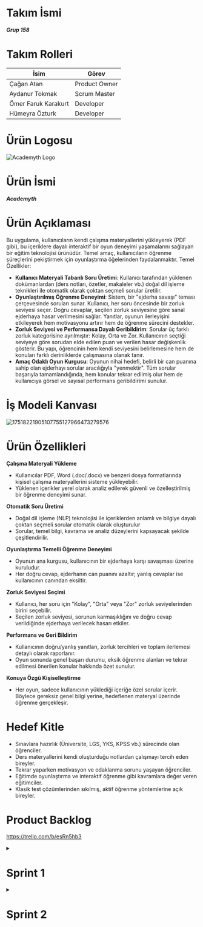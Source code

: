 # Takım İsmi
***Grup 158***

# Takım Rolleri

| <div align="center">İsim</div>   | <div align="center">Görev</div>
|  :---------- | :---------- |
|  Çağan Atan     | Product Owner     | 
|  Aydanur Tokmak     | Scrum Master     | 
|  Ömer Faruk Karakurt      | Developer    
|  Hümeyra Özturk      | Developer     |


# Ürün Logosu

![Academyth Logo](https://github.com/user-attachments/assets/3b98eee7-7001-4d8e-ac23-56b974da4ad4)


# Ürün İsmi
***Academyth***

# Ürün Açıklaması
Bu uygulama, kullanıcıların kendi çalışma materyallerini yükleyerek (PDF gibi), bu içeriklere dayalı interaktif bir oyun deneyimi yaşamalarını sağlayan bir eğitim teknolojisi ürünüdür. Temel amaç, kullanıcıların öğrenme süreçlerini pekiştirmek için oyunlaştırma öğelerinden faydalanmaktır.
Temel Özellikler:
- **Kullanıcı Materyali Tabanlı Soru Üretimi**: Kullanıcı tarafından yüklenen dokümanlardan (ders notları, özetler, makaleler vb.) doğal dil işleme teknikleri ile otomatik olarak çoktan seçmeli sorular üretilir.
- **Oyunlaştırılmış Öğrenme Deneyimi**: Sistem, bir "ejderha savaşı" teması çerçevesinde soruları sunar. Kullanıcı, her soru öncesinde bir zorluk seviyesi seçer. Doğru cevaplar, seçilen zorluk seviyesine göre sanal ejderhaya hasar verilmesini sağlar. Yanıtlar, oyunun ilerleyişini etkileyerek hem motivasyonu artırır hem de öğrenme sürecini destekler.
- **Zorluk Seviyesi ve Performansa Dayalı Geribildirim**: Sorular üç farklı zorluk kategorisine ayrılmıştır: Kolay, Orta ve Zor. Kullanıcının seçtiği seviyeye göre sorudan elde edilen puan ve verilen hasar değişkenlik gösterir. Bu yapı, öğrencinin hem kendi seviyesini belirlemesine hem de konuları farklı derinliklerde çalışmasına olanak tanır.
- **Amaç Odaklı Oyun Kurgusu**: Oyunun nihai hedefi, belirli bir can puanına sahip olan ejderhayı sorular aracılığıyla "yenmektir". Tüm sorular başarıyla tamamlandığında, hem konular tekrar edilmiş olur hem de kullanıcıya görsel ve sayısal performans geribildirimi sunulur.

# İş Modeli Kanvası

![17518221905107755127966473279576](https://github.com/user-attachments/assets/bcf8af0b-6833-4ac5-87d5-111509113b0e)


# Ürün Özellikleri
**Çalışma Materyali Yükleme**
- Kullanıcılar PDF, Word (.doc/.docx) ve benzeri dosya formatlarında kişisel çalışma materyallerini sisteme yükleyebilir.
- Yüklenen içerikler yerel olarak analiz edilerek güvenli ve özelleştirilmiş bir öğrenme deneyimi sunar.

**Otomatik Soru Üretimi**
- Doğal dil işleme (NLP) teknolojisi ile içeriklerden anlamlı ve bilgiye dayalı çoktan seçmeli sorular otomatik olarak oluşturulur
- Sorular, temel bilgi, kavrama ve analiz düzeylerini kapsayacak şekilde çeşitlendirilir.

**Oyunlaştırma Temelli Öğrenme Deneyimi**
- Oyunun ana kurgusu, kullanıcının bir ejderhaya karşı savaşması üzerine kuruludur.
- Her doğru cevap, ejderhanın can puanını azaltır; yanlış cevaplar ise kullanıcının canından eksiltir.

**Zorluk Seviyesi Seçimi**
- Kullanıcı, her soru için "Kolay", "Orta" veya "Zor" zorluk seviyelerinden birini seçebilir.
- Seçilen zorluk seviyesi, sorunun karmaşıklığını ve doğru cevap verildiğinde ejderhaya verilecek hasarı etkiler.

**Performans ve Geri Bildirim**
- Kullanıcının doğru/yanlış yanıtları, zorluk tercihleri ve toplam ilerlemesi detaylı olarak raporlanır.
- Oyun sonunda genel başarı durumu, eksik öğrenme alanları ve tekrar edilmesi önerilen konular hakkında özet sunulur.

**Konuya Özgü Kişiselleştirme**
- Her oyun, sadece kullanıcının yüklediği içeriğe özel sorular içerir. Böylece gereksiz genel bilgi yerine, hedeflenen materyal üzerinde öğrenme gerçekleşir.

# Hedef Kitle
- Sınavlara hazırlık (Üniversite, LGS, YKS, KPSS vb.) sürecinde olan öğrenciler.
- Ders materyallerini kendi oluşturduğu notlardan çalışmayı tercih eden bireyler.
- Tekrar yaparken motivasyon ve odaklanma sorunu yaşayan öğrenciler.
- Eğitimde oyunlaştırma ve interaktif öğrenme gibi kavramlara değer veren eğitimciler.
- Klasik test çözümlerinden sıkılmış, aktif öğrenme yöntemlerine açık bireyler.

# Product Backlog 

https://trello.com/b/esRn5hb3


<details>
  <summary><h1>Sprint 1</h1></summary>

  <!-- Küçük açılır başlıklar -->


  

  <details>
    <summary><h3>Project Management</h3></summary>


![17518220164573581179225583921565](https://github.com/user-attachments/assets/a6fc5e32-1326-480f-af6f-377743ac81fa)




  </details>






  <details>
    <summary><h3>Burndown Chart</h3></summary>

![1751822264115911362930429725641](https://github.com/user-attachments/assets/5484714b-67f5-423d-9656-7c6b466e3ce7)


  </details>


  <details>
    <summary><h3>UI Draft</h3></summary>
    
![1751822264115911362930429725641](https://github.com/user-attachments/assets/52773e40-b9b2-426b-abfc-cd50e101e5b3)

  </details>

<details>
    <summary><h3>Toplantılar</h3></summary>

![17518294784111599973741563906015](https://github.com/user-attachments/assets/852f544e-0148-4328-ac92-76c9f22418ac)


![17518295662371373598295775331415](https://github.com/user-attachments/assets/8f00f2eb-ac9e-44bf-8b62-ea29f35c98b1)


</details>



  
### Tarih Aralığı
***20 Haziran*** - ***6 Temmuz***



**Sprint Notları**

* UI tasarımlarında **sade ve işlevsel bir arayüz** kullanılmasına karar verildi.
* Proje yönetim aracı olarak **Trello** kullanılmasına karar verildi.
* Daily scrum toplantılarının Google Meet üzerinden yapılmasına karar verildi.
* Giriş sistemi için **detaylı çalışmalar henüz başlamadı, ancak güvenli bir kimlik doğrulama yöntemi (örneğin e-posta/şifre veya sosyal medya entegrasyonu)** kullanılması planlanmaktadır.
* Uygulamanın asıl temasının **oyunlaştırılmış öğrenme deneyimi sunan bir yapı ** olmasına karar verildi.
* Uygulamanın dilinin **Türkçe** yapılmasına karar verildi.

**Sprint İçinde Tamamlanması Beklenen Puan:** 300 Puan

**Puan Tamamlama Mantığı:**
Toplamda 1200 puanlık bir hedef belirlendi. Sprint-1'de 300 puanlık bir hedef belirlenmiş ve tamamlanmıştır. Sprint-2 ve Sprint-3'te projenin **API kod entegrasyonu, backend geliştirme, otomatik soru üretim mekanizmaları ve kullanıcı ilerleme takibi** kısımlarına yoğunlaşılacağı için 450 hedef puanı olmasına karar verildi.

**Sprint Gözden Geçirilmesi (Sprint Review)**

**Katılımcılar:** Çağan Atan (Product Owner), Aydanur Tokmak (Scrum Master), Ömer Faruk Karakurt (Developer), Hümeyra Öztürk (Developer)

**Genel Değerlendirme:**
Sprint 1, belirlenen hedefler doğrultusunda başarılı bir şekilde tamamlanmıştır. Takım, başlangıç aşamasındaki temel yapılandırmaları, ilk kullanıcı ihtiyaç analizlerini ve teknolojik altyapı araştırmalarını etkin bir şekilde yürütmüştür. Trello panosunda görüldüğü üzere, "Done for 1st Sprint" sütunundaki tüm görevler (GitHub Readme'nin araştırılması ve yazılması, Toplantı düzeninin oluşturulması, Frontend teknolojilerinin araştırılması, Backend teknolojilerinin araştırılması) tamamlanmıştır. "To Do" ve "Doing" sütunlarında planlanan bazı görevler ise sonraki sprintlere aktarılmıştır.

**Tamamlanan Ürün Artımları:**

* **Temel Proje Yapılandırması:** GitHub README belgesi oluşturularak projenin genel hatları, amacı ve takımı tanıtılmıştır. Bu, projenin şeffaflığı ve yeni katılımcılar için rehberliği sağlamıştır.
* **Arayüz Taslağı Oluşturulması:** Arayüz için temel ve ana fonksiyonları ele alan bir taslak oluşturulmuştur.
* **Toplantı Düzeni ve İletişim Altyapısı:** Daily Scrum toplantıları için Google Meet kullanımına karar verilerek takım içi iletişimin sürekliliği sağlanmıştır. Trello'nun proje yönetim aracı olarak benimsenmesi, görev takibini ve şeffaflığı artırmıştır.
* **Teknolojik Temel Araştırmaları:** Frontend ve Backend teknolojileri üzerine detaylı araştırmalar yapılmıştır. Bu araştırmalar, uygulamanın teknik mimarisi için sağlam bir temel oluşturacak ve gelecek sprintlerdeki geliştirme kararlarına yön verecektir. Bu sayede, projenin teknik yönelimleri netleşmeye başlamıştır.
* **Kullanıcı Persona Çalışmaları (Kısmen):** Trello'daki "Kullanıcı Personalarının Oluşturulması" görevinin "To Do" kısmında olması, bu alandaki ilk çalışmaların başladığını göstermektedir.
* **Oyun Konsepti ve İsim Belirleme:** Ürün ismi olarak "Academyth" kararlaştırılmış ve ejderha savaşı üzerine oyunlaştırma konsepti netleştirilmiştir.
**Puan Hedefi ve Gerçekleşme:**
Sprint 1 için belirlenen 300 puanlık hedefe ulaşılmıştır. Bu, takımın sprint planlama yeteneğinin ve iş tamamlama kapasitesinin başarılı olduğunu göstermektedir.



**Sprint Retrospektifi**

**Tarih:** 6 Temmuz 2025

* **Etkili Takım İçi İletişim:** Daily Scrum toplantılarının düzenli olarak Google Meet üzerinden yapılması ve Trello'nun etkin kullanımı, takım üyeleri arasındaki iletişimi ve görev şeffaflığını artırdı. Herkesin görev durumundan haberdar olması, olası engellerin erken tespitini sağladı.
* **Net Hedef Belirleme ve Ulaşma:** Sprint başında belirlenen 300 puanlık hedefe eksiksiz bir şekilde ulaşılması, takımın motivasyonunu yükseltti ve sprint planlamasının gerçekçi olduğunu gösterdi.
* **Kapsamlı Araştırma Süreçleri:** Frontend ve Backend teknolojileri ile ilgili yapılan detaylı araştırmalar, projenin teknik yönü için sağlam bir temel oluşturdu ve gelecekteki olası teknik sıkıntıları minimize etme potansiyeli taşıyor.
* **Erken Ürün Kimliği Belirleme:** Ürün adı ("Academyth") ve temel oyunlaştırma konsepti ("ejderha savaşı") üzerinde erken mutabık kalınması, takımın ortak vizyonunu pekiştirdi.
* **Rol Dağılımının Netliği:** Takım rollerinin (Product Owner, Scrum Master, Developer) net bir şekilde belirlenmesi ve herkesin kendi sorumluluk alanında çalışması, verimliliği artırdı.


**Gelecek Sprintler İçin Yapılacaklar:**

* **UI:** Product Owner (Çağan Atan) ve Developer'lar (Ömer Faruk Karakurt, Hümeyra Öztürk) arayüz geliştirmesine başlayacaklar. **Hedef Tarih: Sprint 2 başlangıcı.**
* **Çekirdek Özellik Detaylandırması:** Developer'lar (Ömer Faruk Karakurt, Hümeyra Öztürk), NLP ile otomatik soru üretim sistemi tasarımı ve PDF/Word dosya yükleme yapısının detaylı planlamasına öncelik verecekler. Bu görevler, Sprint 2'nin ilk backlog öğeleri olarak ele alınacak. **Hedef Tarih: Sprint 2 ortası.**
* **Analiz ve Tasarım Tamamlama):** Scrum Master (Aydanur Tokmak), "Kullanıcı personalarının oluşturulması" ve "Uygulama akış diyagramının çizilmesi" görevlerinin tamamlanmasını sağlayacak, gerekirse takım içi workshop'lar organize edecek. **Hedef Tarih: Sprint 2 başlangıcı.**
* **Puanlama ve Task Detayı:** Gelecek sprintlerde, büyük görevlerin daha küçük, daha ölçülebilir alt görevlere ayrılması ve her bir alt göreve daha detaylı puanlama yapılması değerlendirilecek, böylece sprint ilerlemesi daha hassas takip edilebilecektir. 



</details>


</details>


















<details>
  <summary><h1>Sprint 2</h1></summary>

  <!-- Küçük açılır başlıklar -->


  

  <details>
    <summary><h3>Project Management</h3></summary>

![17529389733251610048888020542999](https://github.com/user-attachments/assets/73e84b4c-bdb0-4318-bb33-d51d6775e4db)




  </details>






  <details>
    <summary><h3>Burndown Chart</h3></summary>

<img width="1980" height="1180" alt="17529392808067443320952651881575" src="https://github.com/user-attachments/assets/97219eb7-9dee-4ca9-9d1d-9c8172075501" />


  </details>



 <details>
    <summary><h3>UI</h3></summary>
<li> Arayüz genel olarak tamamlandı . Kalan kısımları Sprint-3'te tamamlanmasına karar verildi .
  
https://drive.google.com/file/d/1VidCxATbh4R5nJMlZNwXsPWUtdy3b4kK/view?usp=drivesdk


  </details>





  

<details>
    <summary><h3>NLP</h3></summary>
  
# NLP File Preprocess 
  https://drive.google.com/file/d/1O6db_c5NujB_UmNlFLq3TRe6ABElreft/view?usp=drivesdk

# NLP Flow Chart


<img width="2067" height="708" alt="17529398183362658871116184602059" src="https://github.com/user-attachments/assets/0cbd5292-9193-418c-8a33-28183efd78d2" />


</details>



<details>
    <summary><h3>Toplantılar</h3></summary>
<li> Bir adet genel toplantı yapıldı, yapılan görev dağılımına göre ilerlendi.

![17529393416281511308492537336131](https://github.com/user-attachments/assets/bd6c8037-5612-4b1c-a74f-b9d064fbce40)

</details>




  
### Tarih Aralığı
***7 Temmuz*** - ***20 Temmuz***


**Sprint Hedefi:** Ürünün temel işlevselliği olan NLP tabanlı otomatik soru üretim sisteminin tasarımını tamamlamak, doküman ön işleme ve anahtar kelime seçimi mekanizmalarını geliştirmek ve kullanıcı arayüzünün genel yapısını tamamlayarak ürünün temel kullanılabilirliğini sağlamak.


**Sprint Notları**

* NLP ile otomatik soru üretim sisteminin tasarımı başarıyla tamamlandı.
* Yüklenen dokümanlar üzerinde ön işleme adımları belirlendi ve uygulandı.
* Ayıklanan cümleler üzerinde anahtar kelime seçimi mekanizması geliştirildi.

* Arayüzün genel olarak tamamlanması yönünde büyük bir ilerleme kaydedildi.

* Sprint 1'den gelen UI geliştirme ve çekirdek özellik detaylandırması üzerine odaklanıldı.

**Sprint İçinde Tamamlanması Beklenen Puan:** 450 Puan

**Puan Tamamlama Mantığı:** Toplamda 1200 puanlık bir genel proje hedefi belirlenmiştir. Sprint-1'de 300 puanlık bir hedef belirlenmiş ve başarıyla tamamlanmıştır. Sprint-2 ve Sprint-3'te projenin API kod entegrasyonu, backend geliştirme, otomatik soru üretim mekanizmaları ve kullanıcı ilerleme takibi kısımlarına yoğunlaşılacağı için Sprint 2 için 450 puanlık bir hedef belirlenmiştirve tamamlanmıştır .



**Sprint Gözden Geçirilmesi (Sprint Review)**

**Katılımcılar:** Çağan Atan (Product Owner), Aydanur Tokmak (Scrum Master), Ömer Faruk Karakurt (Developer), Hümeyra Öztürk (Developer)

**Genel Değerlendirme:** Sprint 2, belirlenen 450 puanlık kapasite hedefi doğrultusunda oldukça başarılı ve kritik bir ilerleme sergilemiştir. Proje, Sprint 1'deki araştırma ve planlama fazından, temel ürün özelliklerinin somut olarak tasarlandığı ve geliştirildiği bir faza evrilmiştir. Trello panosundaki "Done for 2nd Sprint" sütununda tamamlanan görevler, ürünün anahtar işlevselliklerinin oluşmaya başladığını ve kullanıcıya sunulabilir bir arayüzün temellerinin atıldığını net bir şekilde göstermektedir.





**Tamamlanan Ürün Artımları**

* **NLP ile Otomatik Soru Üretim Sistemi Tasarımı:** Academyth'in temelini oluşturan otomatik soru üretim mekanizmasının genel mimarisi ve detaylı tasarımı başarıyla tamamlanmıştır. Bu çıktı, kullanıcıların yüklediği içeriklerden doğru ve anlamlı sorular üretme yeteneği için sağlam bir teknik temel sağlamaktadır.

* **Yüklenen Dokümanlar Üzerinde Ön İşleme Mekanizması:** Kullanıcı tarafından yüklenen materyallerin (PDF, Word) sistem tarafından efektif bir şekilde okunup analiz edilebilmesi için gerekli ön işleme algoritmaları ve modülleri geliştirilmiştir. Bu, veri girdisinin kalitesini ve işlenebilirliğini maksimize etmektedir.

* **Ayıklanan Cümleler Üzerinde Anahtar Kelime Seçim Modülü:** Otomatik soru üretim sürecinin kritik bir adımı olan, işlenmiş metinlerden anlamlı anahtar kelimelerin otomatik olarak seçilmesi yeteneği başarıyla hayata geçirilmiştir. Bu modül, üretilecek soruların içeriğinin belirlenmesinde merkezi rol oynamaktadır.

* **Genel Kullanıcı Arayüzünün Tamamlanması:** Uygulamanın kullanıcılarla doğrudan etkileşim kuracağı ana arayüzün büyük bir kısmı tamamlanmıştır. Bu, ürünün görsel ve işlevsel olarak önemli bir olgunluğa ulaştığını ve kullanıcı deneyimi odaklı bir yaklaşımın benimsendiğini göstermektedir.




**Puan Hedefi ve Gerçekleşme:**
Sprint 1 için belirlenen 300 puanlık hedefe ulaşılmıştır. Bu, takımın sprint planlama yeteneğinin ve iş tamamlama kapasitesinin başarılı olduğunu göstermektedir.



**Sprint Retrospektifi**

**Tarih:** 20 Temmuz 2025

* **Ekibin İlk Sprintteki Başarısı:** Sprint-1'den aldığımız puan bu sprintteki çalışmalarımız  için büyük bir motivasyon oldu .

* **Etkili Takım İçi İletişim:** Sprin-2'nin başlangıcında Google Meet üzerinden yaptığımız toplantı , arada WhatsApp grubu üzerinden günlük bilgilendirme ve Trello'nun etkin kullanımı , takım üyeleri arasındaki iletişimi ve görev şeffaflığını sürdürerek artırmıştır. Bu sayede, herkesin görev durumundan haberdar olması ve olası engellerin erken tespiti sağlanmıştır.

* **Net Hedef Belirleme ve Ulaşma:** Sprint başında belirlenen 450 puanlık hedefe yönelik önemli ilerlemeler kaydedilmesi, takımın motivasyonunu yüksek tutmuş ve artan karmaşıklıktaki işleri tamamlama kapasitesini göstermiştir.

* **Kapsamlı Teknik Gelişimler:** NLP sistemi tasarımı, doküman ön işleme ve anahtar kelime seçimi gibi projenin temelini oluşturan alanlardaki gelişmeler, ürünün teknik derinliğini ve yenilikçi potansiyelini pekiştirmiştir.

* **Arayüz Olgunluğu:** Arayüzün genel olarak tamamlanması, kullanıcı odaklı bir geliştirme sürecinin benimsendiğini ve ürünün kullanılabilir bir prototip seviyesine ulaştığını göstermektedir.

* **Rol Dağılımının Netliği:** Takım rollerinin (Product Owner, Scrum Master, Developer) net bir şekilde tanımlanmış olması ve her üyenin kendi sorumluluk alanında çalışmaya devam etmesi, verimliliğin sürdürülmesine katkı sağlamıştır.



**Gelecek Sprintler İçin Yapılacaklar**

* **Çekirdek Özellik Geliştirmeleri:** Tamamlanan tasarım ve ön işleme adımlarının ardından, NLP modellerinin entegrasyonu, otomatik soru üretim algoritmalarının kodlanması ve sistemin uçtan uca çalışır hale getirilmesi temel öncelik olacaktır.

* **Giriş Sistemi ve Kimlik Doğrulama:** Güvenli bir kimlik doğrulama yöntemi (örneğin e-posta/şifre veya sosyal medya entegrasyonu) üzerine detaylı çalışmalar başlatılacaktır.

* **Oyunlaştırma Sistemi Kurgusu:** "Ejderha savaşı" temalı oyunlaştırma sisteminin detaylı kurgusunun yazımı ve bu kurgunun teknik gereksinimlerinin belirlenmesi üzerine çalışılacaktır.

* **Kapsamlı Test Senaryoları:** Tamamlanan modüller ve genel arayüz için kullanıcı testi senaryolarının hazırlanmasına başlanacak, ürünün kalite güvencesi süreçleri devreye alınacaktır.
</details>


</details>










